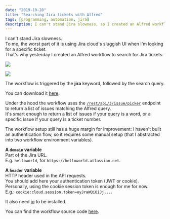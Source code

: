 ```yaml
---
date: "2019-10-28"
title: "Searching Jira tickets with Alfred"
tags: [programming, automation, jira]
description: I can't stand Jira slowness, so I created an Alfred workflow to search for Jira tickets.
---
```


I can't stand Jira slowness.  
To me, the worst part of it is using Jira cloud's sluggish UI when I'm looking for a specific ticket.  
That's why yesterday I created an Alfred workflow to search for Jira tickets.

![](/images/jira-multi.png)

![](/images/jira-single.png)

The workflow is triggered by the **jira** keyword, followed by the search query.

You can download it [here](https://github.com/mmazzarolo/alfred-jira-search/releases/latest).

Under the hood the workflow uses the [`/rest/api/3/issue/picker`](https://developer.atlassian.com/cloud/jira/platform/rest/v3/?utm_source=%2Fcloud%2Fjira%2Fplatform%2Frest%2F&utm_medium=302#api-rest-api-3-issue-picker-get) endpoint to return a list of issues matching the Alfred query.  
It's smart enough to return a list of issues if your query is a word, or a specific issue if your query is a ticket number.

The workflow setup still has a huge margin for improvement: I haven't built an authentication flow, so it requires some manual setup (that I abstracted into two workflow environment variables).

**A `domain` variable**  
Part of the Jira URL.  
E.g. `helloworld`, for `https://helloworld.atlassian.net`.

**A `header` variable**  
HTTP header used in the API requests.  
You should add here your authentication token (JWT or cookie).  
Personally, using the cookie session token is enough for me for now.  
E.g.: `cookie:cloud.session.token=eyJraWQiOiJj...`.

It also need [jq](https://stedolan.github.io/jq/) to be installed.

You can find the workflow source code [here](https://github.com/mmazzarolo/alfred-jira-search).
